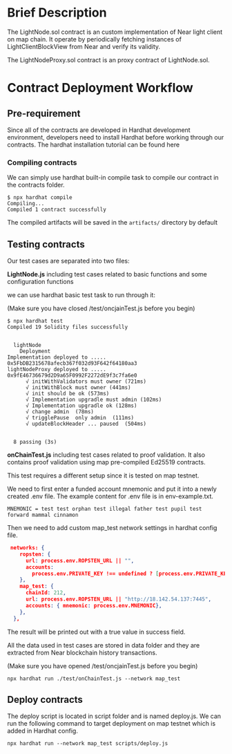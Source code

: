# Brief Description

The LightNode.sol contract is an custom implementation of Near light client on map chain. It operate by periodically fetching instances of LightClientBlockView from Near and verify its validity.

The LightNodeProxy.sol contract is an proxy contract of LightNode.sol.

# Contract Deployment Workflow

## Pre-requirement

Since all of the contracts are developed in Hardhat development environment, developers need to install Hardhat before working through our contracts. The hardhat installation tutorial can be found here

### Compiling contracts

We can simply use hardhat built-in compile task to compile our contract in the contracts folder.

```
$ npx hardhat compile
Compiling...
Compiled 1 contract successfully
```

The compiled artifacts will be saved in the `artifacts/` directory by default

## Testing contracts

Our test cases are separated into two files:

**LightNode.js** including test cases related to basic functions and some configuration functions

we can use hardhat basic test task to run through it:

(Make sure you have closed /test/oncjainTest.js before you begin)

```
$ npx hardhat test
Compiled 19 Solidity files successfully


  lightNode
    Deployment
Implementation deployed to ..... 0x5FbDB2315678afecb367f032d93F642f64180aa3
lightNodeProxy deployed to ..... 0x9fE46736679d2D9a65F0992F2272dE9f3c7fa6e0
      √ initWithValidators must owner (721ms)
      √ initWithBlock must owner (441ms)
      √ init should be ok (573ms)
      √ Implementation upgradle must admin (102ms)
      √ Implementation upgradle ok (128ms)
      √ change admin  (78ms)
      √ trigglePause  only admin  (111ms)
      √ updateBlockHeader ... paused  (504ms)


  8 passing (3s)

```

**onChainTest.js** including test cases related to proof validation. It also contains proof validation using map pre-compiled Ed25519 contracts.

This test requires a different setup since it is tested on map testnet.

We need to first enter a funded account mnemonic and put it into a newly created .env file. The example content for .env file is in env-example.txt.

```
MNEMONIC = test test orphan test illegal father test pupil test forward mammal cinnamon
```

Then we need to add custom map_test network settings in hardhat config file.

```json
 networks: {
    ropsten: {
      url: process.env.ROPSTEN_URL || "",
      accounts:
        process.env.PRIVATE_KEY !== undefined ? [process.env.PRIVATE_KEY] : [],
    },
    map_test: {
      chainId: 212,
      url: process.env.ROPSTEN_URL || "http://18.142.54.137:7445",
      accounts: { mnemonic: process.env.MNEMONIC},
    },
  },
```

The result will be printed out with a true value in success field.

All the data used in test cases are stored in data folder and they are extracted from Near blockchain history transactions.

(Make sure you have opened /test/oncjainTest.js before you begin)

```
npx hardhat run ./test/onChainTest.js --network map_test
```

## Deploy contracts

The deploy script is located in script folder and is named deploy.js. We can run the following command to target deployment on map testnet which is added in Hardhat config.

```
npx hardhat run --network map_test scripts/deploy.js
```


[Hardhat]: https://hardhat.org/hardhat-runner/docs/getting-started#installation
